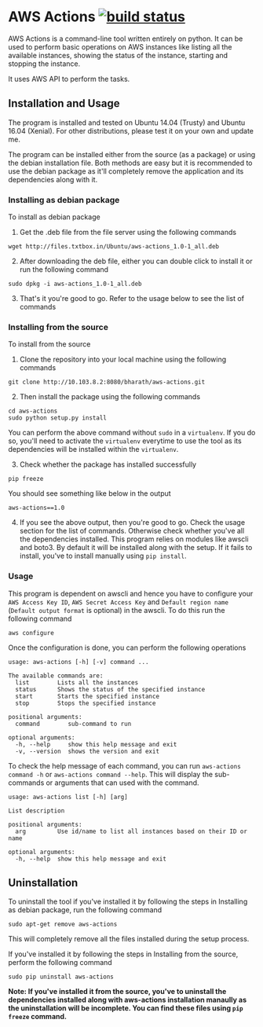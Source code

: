 # **AWS Actions** [![build status](http://10.103.8.2:8080/bharath/aws-actions/badges/master/build.svg)](http://10.103.8.2:8080/bharath/aws-actions/commits/master)

AWS Actions is a command-line tool written entirely on python. It can be used to perform basic operations on AWS instances like listing all the available instances, showing the status of the instance, starting and stopping the instance.

It uses AWS API to perform the tasks.

## **Installation and Usage**

The program is installed and tested on Ubuntu 14.04 (Trusty) and Ubuntu 16.04 (Xenial). For other distributions, please test it on your own and update me.

The program can be installed either from the source (as a package) or using the debian installation file. Both methods are easy but it is recommended to use the debian package as it'll completely remove the application and its dependencies along with it.

### **Installing as debian package**

To install as debian package

1. Get the .deb file from the file server using the following commands
```
wget http://files.txtbox.in/Ubuntu/aws-actions_1.0-1_all.deb
```

2. After downloading the deb file, either you can double click to install it or run the following command
```
sudo dpkg -i aws-actions_1.0-1_all.deb
```

3. That's it you're good to go. Refer to the usage below to see the list of commands

### **Installing from the source**

To install from the source

1. Clone the repository into your local machine using the following commands
```
git clone http://10.103.8.2:8080/bharath/aws-actions.git
```

2. Then install the package using the following commands
```
cd aws-actions
sudo python setup.py install
```
You can perform the above command without `sudo` in a `virtualenv`. If you do so, you'll need to activate the `virtualenv` everytime to use the tool as its dependencies will be installed within the `virtualenv`.

3. Check whether the package has installed successfully
```
pip freeze
```
You should see something like below in the output
```
aws-actions==1.0
```

4. If you see the above output, then you're good to go. Check the usage section for the list of commands. Otherwise check whether you've all the dependencies installed. This program relies on modules like awscli and boto3. By default it will be installed along with the setup. If it fails to install, you've to install manually using `pip install`.

### **Usage**

This program is dependent on awscli and hence you have to configure your `AWS Access Key ID`, `AWS Secret Access Key` and `Default region name` (`Default output format` is optional) in the awscli. To do this run the following command
```
aws configure
```
Once the configuration is done, you can perform the following operations
```
usage: aws-actions [-h] [-v] command ...

The available commands are:
  list        Lists all the instances
  status      Shows the status of the specified instance
  start       Starts the specified instance
  stop        Stops the specified instance

positional arguments:
  command        sub-command to run

optional arguments:
  -h, --help     show this help message and exit
  -v, --version  shows the version and exit
```

To check the help message of each command, you can run `aws-actions command -h` or `aws-actions command --help`. This will display the sub-commands or arguments that can used with the command.
```
usage: aws-actions list [-h] [arg]

List description

positional arguments:
  arg         Use id/name to list all instances based on their ID or name

optional arguments:
  -h, --help  show this help message and exit
```

## **Uninstallation**

To uninstall the tool if you've installed it by following the steps in Installing as debian package, run the following command
```
sudo apt-get remove aws-actions
```
This will completely remove all the files installed during the setup process.

If you've installed it by following the steps in Installing from the source, perform the following command
```
sudo pip uninstall aws-actions
```
**Note: If you've installed it from the source, you've to uninstall the dependencies installed along with aws-actions installation manaully as the uninstallation will be incomplete. You can find these files using `pip freeze` command.**